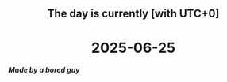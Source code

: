 <h2 align=center>The day is currently [with UTC+0]</h2>
<h1 align=center><!--TIME BEGIN-->2025-06-25<!--TIME END--></h1>
<h5>Made by a bored guy</h5>
